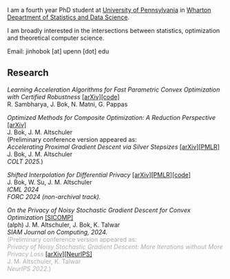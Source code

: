 I am a fourth year PhD student at [University of Pennsylvania](https://www.upenn.edu/) in [Wharton Department of Statistics and Data Science](https://statistics.wharton.upenn.edu/).

I am broadly interested in the intersections between statistics, optimization and theoretical computer science.

Email: jinhobok \[at\] upenn \[dot\] edu

## Research
_Learning Acceleration Algorithms for Fast Parametric Convex Optimization with Certified Robustness_ [[arXiv]](https://www.arxiv.org/abs/2507.16264)[[code]](https://github.com/rajivsambharya/learn_accel_steps_robust)\
R. Sambharya, J. Bok, N. Matni, G. Pappas

_Optimized Methods for Composite Optimization: A Reduction Perspective_ [[arXiv]](https://arxiv.org/abs/2506.23756)\
J. Bok, J. M. Altschuler\
(Preliminary conference version appeared as:\
_Accelerating Proximal Gradient Descent via Silver Stepsizes_ [[arXiv]](https://arxiv.org/abs/2412.05497)[[PMLR]](https://proceedings.mlr.press/v291/bok25a.html)\
J. Bok, J. M. Altschuler\
_COLT 2025._)

_Shifted Interpolation for Differential Privacy_ [[arXiv]](https://arxiv.org/abs/2403.00278)[[PMLR]](https://proceedings.mlr.press/v235/bok24a.html)[[code]](https://github.com/jinhobok/shifted_interpolation_dp)\
J. Bok, W. Su, J. M. Altschuler\
_ICML 2024_\
_FORC 2024 (non-archival track)._

_On the Privacy of Noisy Stochastic Gradient Descent for Convex Optimization_ [[SICOMP]](https://epubs.siam.org/doi/10.1137/23M1556538)\
(alph) J. M. Altschuler, J. Bok, K. Talwar\
_SIAM Journal on Computing, 2024._\
<span style="color: #aaaaaa;">(Preliminary conference version appeared as:</span>\
<span style="color: #aaaaaa;">_Privacy of Noisy Stochastic Gradient Descent: More Iterations without More Privacy Loss_</span>
[[arXiv]](https://arxiv.org/abs/2205.13710)[[NeurIPS]](https://proceedings.neurips.cc/paper_files/paper/2022/hash/18561617ca0b4ffa293166b3186e04b0-Abstract-Conference.html)\
<span style="color: #aaaaaa;">J. M. Altschuler, K. Talwar</span>\
<span style="color: #aaaaaa;">_NeurIPS 2022._)</span>

